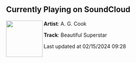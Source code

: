 ## Currently Playing on SoundCloud

[<img align="left" width="100" src="https://i1.sndcdn.com/artworks-4wlOrEbCOnRD-0-t500x500.jpg">](https://soundcloud.com/agcook/beautiful-superstar)

**Artist**: A. G. Cook 

**Track**: Beautiful Superstar

Last updated at 02/15/2024 09:28
